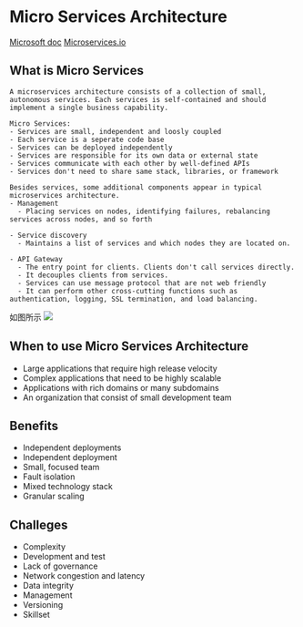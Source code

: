 # Micro Services Architecture

[Microsoft doc](https://docs.microsoft.com/en-us/azure/architecture/guide/architecture-styles/microservices)
[Microservices.io](https://microservices.io/patterns/microservices.html)

## What is Micro Services

    A microservices architecture consists of a collection of small, autonomous services. Each services is self-contained and should implement a single business capability.

    Micro Services:
    - Services are small, independent and loosly coupled
    - Each service is a seperate code base
    - Services can be deployed independently
    - Services are responsible for its own data or external state
    - Services communicate with each other by well-defined APIs
    - Services don't need to share same stack, libraries, or framework

    Besides services, some additional components appear in typical microservices architecture.
    - Management
      - Placing services on nodes, identifying failures, rebalancing services across nodes, and so forth
    
    - Service discovery
      - Maintains a list of services and which nodes they are located on.
 
    - API Gateway
      - The entry point for clients. Clients don't call services directly.
      - It decouples clients from services.
      - Services can use message protocol that are not web friendly
      - It can perform other cross-cutting functions such as authentication, logging, SSL termination, and load balancing.

如图所示
<image src="microservices.svg"><image>

## When to use Micro Services Architecture
- Large applications that require high release velocity
- Complex applications that need to be highly scalable
- Applications with rich domains or many subdomains
- An organization that consist of small development team

## Benefits
- Independent deployments
- Independent deployment
- Small, focused team
- Fault isolation
- Mixed technology stack
- Granular scaling

## Challeges
- Complexity
- Development and test
- Lack of governance
- Network congestion and latency
- Data integrity
- Management
- Versioning
- Skillset